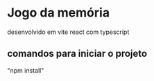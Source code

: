 # Jogo da memória

desenvolvido em vite react com typescript

## comandos para iniciar o projeto

"npm install"




